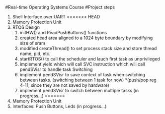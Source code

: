 #Real-time Operating Systems Course
#Project steps
1. Shell Interface over UART
<<<<<<< HEAD
2. Memory Protection Unit 
3. RTOS Design
	1) initHW() and ReadPushButtons() functions
	2) created head area aligned to a 1024 byte boundary by modifying size of sram
	3) modified createThread() to set process stack size and store thread name, pid, etc.
	4) startRTOS() to call the scheduler and lauch first task as unprivileged
	5) implement yield which will call SVC instruction which will call pendSVisr to handle task Switching
	6) implement pendSVisr to save context of task when switching between tasks. (switching between 1 task for now)
			*(push/pop reg 4-11, since they are not saved by hardware)
	7) implement pendSVisr to switch between multiple tasks (in progress...)
=======
2. Memory Protection Unit
3. Interfaces: Push Buttons, Leds (in progress...)


